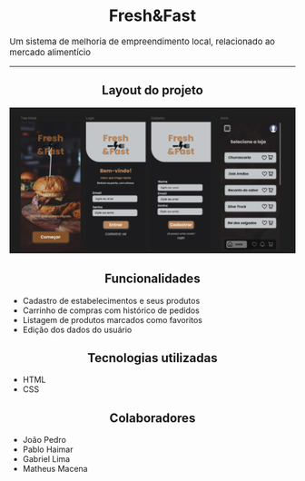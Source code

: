 <h1 style="text-align: center;">Fresh&Fast</h1>
<p style="font-size: 15px;">Um sistema de melhoria de empreendimento local, relacionado ao mercado alimentício</p>

---

<h2 style="text-align: center;">Layout do projeto</h2>
<img src="./img/layout.png" style="align-items: center; justify-content: center; text-align: center;">

<h2 style="text-align: center;">Funcionalidades</h2>
<ul>
    <li>Cadastro de estabelecimentos e seus produtos</li>
    <li>Carrinho de compras com histórico de pedidos</li>
    <li>Listagem de produtos marcados como favoritos</li>
    <li>Edição dos dados do usuário</li>
</ul>

<h2 style="text-align: center;">Tecnologias utilizadas</h2>
<ul>
    <li>HTML</li>
    <li>CSS</li>
</ul>

<h2 style="text-align: center;">Colaboradores</h2>
<ul>
    <li>João Pedro</li>
    <li>Pablo Haimar</li>
    <li>Gabriel Lima</li>
    <li>Matheus Macena</li>
</ul>
